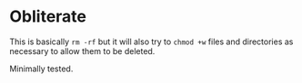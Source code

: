 # Obliterate

This is basically `rm -rf` but it will also try to `chmod +w` files and directories as necessary to allow them to be deleted.

Minimally tested.
